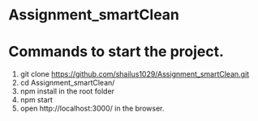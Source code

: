 # Assignment_smartClean

# Commands to start the project.

1. git clone https://github.com/shailus1029/Assignment_smartClean.git
2. cd Assignment_smartClean/
3. npm install in the root folder
4. npm start
5. open http://localhost:3000/ in the browser.
